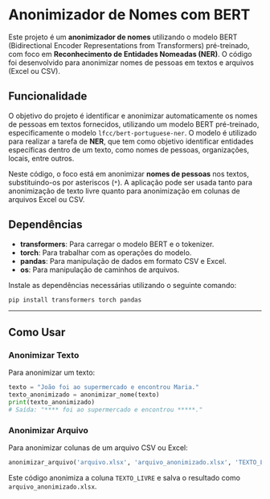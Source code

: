 # Anonimizador de Nomes com BERT

Este projeto é um **anonimizador de nomes** utilizando o modelo BERT (Bidirectional Encoder Representations from Transformers) pré-treinado, com foco em **Reconhecimento de Entidades Nomeadas (NER)**. O código foi desenvolvido para anonimizar nomes de pessoas em textos e arquivos (Excel ou CSV).

## Funcionalidade

O objetivo do projeto é identificar e anonimizar automaticamente os nomes de pessoas em textos fornecidos, utilizando um modelo BERT pré-treinado, especificamente o modelo `lfcc/bert-portuguese-ner`. O modelo é utilizado para realizar a tarefa de **NER**, que tem como objetivo identificar entidades específicas dentro de um texto, como nomes de pessoas, organizações, locais, entre outros.

Neste código, o foco está em anonimizar **nomes de pessoas** nos textos, substituindo-os por asteriscos (`*`). A aplicação pode ser usada tanto para anonimização de texto livre quanto para anonimização em colunas de arquivos Excel ou CSV.

## Dependências

- **transformers**: Para carregar o modelo BERT e o tokenizer.
- **torch**: Para trabalhar com as operações do modelo.
- **pandas**: Para manipulação de dados em formato CSV e Excel.
- **os**: Para manipulação de caminhos de arquivos.

Instale as dependências necessárias utilizando o seguinte comando:

```bash
pip install transformers torch pandas
```

 --- 

 
## Como Usar

### Anonimizar Texto

Para anonimizar um texto:

```python
texto = "João foi ao supermercado e encontrou Maria."
texto_anonimizado = anonimizar_nome(texto)
print(texto_anonimizado)
# Saída: "**** foi ao supermercado e encontrou *****."
```

### Anonimizar Arquivo

Para anonimizar colunas de um arquivo CSV ou Excel:

```python
anonimizar_arquivo('arquivo.xlsx', 'arquivo_anonimizado.xlsx', 'TEXTO_LIVRE')
```

Este código anonimiza a coluna `TEXTO_LIVRE` e salva o resultado como `arquivo_anonimizado.xlsx`.
